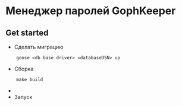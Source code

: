 

# Менеджер паролей GophKeeper

## Get started
- Сделать миграцию
```
    goose <db base driver> <databaseDSN> up
```
- Сборка
```
    make build
```
- 
- Запуск
```

```